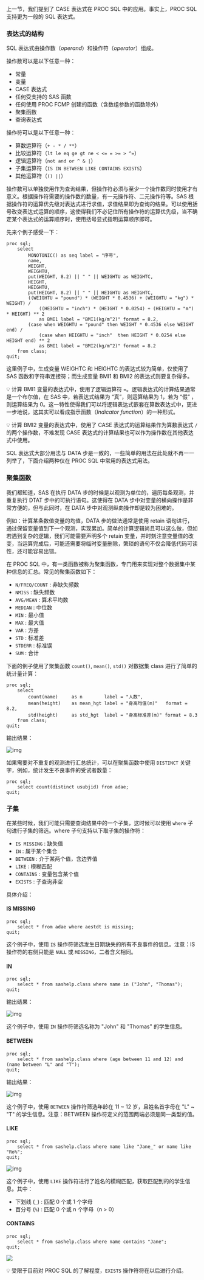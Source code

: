 上一节，我们提到了 CASE 表达式在 PROC SQL 中的应用。事实上，PROC SQL 支持更为一般的 SQL 表达式。

### 表达式的结构

SQL 表达式由操作数（_operand_）和操作符（_operator_）组成。

操作数可以是以下任意一种：

- 常量
- 变量
- CASE 表达式
- 任何受支持的 SAS 函数
- 任何使用 PROC FCMP 创建的函数（含数组参数的函数除外）
- 聚集函数
- 查询表达式

操作符可以是以下任意一种：

- 算数运算符（`+ - * / **`）
- 比较运算符（`lt le eq ge gt ne < <= = >= > ^=`）
- 逻辑运算符（`not and or ^ & |`）
- 子集运算符（`IS IN BETWEEN LIKE CONTAINS EXISTS`）
- 其他运算符（`() ||`）

操作数可以单独使用作为查询结果，但操作符必须与至少一个操作数同时使用才有意义。根据操作符需要的操作数的数量，有一元操作符、二元操作符等。SAS 根据操作符的运算优先级对表达式进行求值，求值结果即为查询的结果。可以使用括号改变表达式运算的顺序，这使得我们不必记住所有操作符的运算优先级，当不确定某个表达式的运算顺序时，使用括号显式指明运算顺序即可。

先来个例子感受一下：

```sas
proc sql;
    select
        MONOTONIC() as seq label = "序号",
        name,
        WEIGHT,
        WEIGHTU,
        put(WEIGHT, 8.2) || " " || WEIGHTU as WEIGHTC,
        HEIGHT,
        HEIGHTU,
        put(HEIGHT, 8.2) || " " || HEIGHTU as HEIGHTC,
        ((WEIGHTU = "pound") * (WEIGHT * 0.4536) + (WEIGHTU = "kg") * WEIGHT) /
            ((HEIGHTU = "inch") * (HEIGHT * 0.0254) + (HEIGHTU = "m") * HEIGHT) ** 2
            as BMI1 label = "BMI1(kg/m^2)" format = 8.2,
        (case when WEIGHTU = "pound" then WEIGHT * 0.4536 else WEIGHT end) /
            (case when HEIGHTU = "inch"  then HEIGHT * 0.0254 else HEIGHT end) ** 2
            as BMI1 label = "BMI2(kg/m^2)" format = 8.2
    from class;
quit;
```

这里例子中，生成变量 WEIGHTC 和 HEIGHTC 的表达式较为简单，仅使用了 SAS 函数和字符串连接符；而生成变量 BMI1 和 BMI2 的表达式则要复杂得多。

💡 计算 BMI1 变量的表达式中，使用了逻辑运算符 `=`。逻辑表达式的计算结果通常是一个布尔值，在 SAS 中，若表达式结果为 “真”，则运算结果为 1，若为 “假” ，则运算结果为 0。这一特性使得我们可以将逻辑表达式嵌套在算数表达式中，更进一步地说，这其实可以看成指示函数（_Indicator function_）的一种形式。

💡 计算 BMI2 变量的表达式中，使用了 CASE 表达式的运算结果作为算数表达式 `/` 的两个操作数，不难发现 CASE 表达式的计算结果也可以作为操作数在其他表达式中使用。

SQL 表达式大部分用法与 DATA 步是一致的，一些简单的用法在此处就不再一一列举了，下面介绍两种仅在 PROC SQL 中常用的表达式用法。

### 聚集函数

我们都知道，SAS 在执行 DATA 步的时候是以观测为单位的，遍历每条观测，并重复执行 DTAT 步中的可执行语句。这使得在 DATA 步中对变量的横向操作是非常方便的，但与此同时，在 DATA 步中对观测纵向操作却是较为困难的。

例如：计算某条数值变量的均值，DATA 步的做法通常是使用 retain 语句进行，通过保留变量值到下一个观测，实现累加。简单的计算逻辑尚且可以这么做，但如若遇到复杂的逻辑，我们可能需要声明多个 retain 变量，并时刻注意变量值的改变，当运算完成后，可能还需要将临时变量删除，繁琐的语句不仅会降低代码可读性，还可能容易出错。

在 PROC SQL 中，有一类函数被称为聚集函数，专门用来实现对整个数据集中某种信息的汇总。常见的聚集函数如下：

- `N/FREQ/COUNT` : 非缺失频数
- `NMISS` : 缺失频数
- `AVG/MEAN` : 算术平均数
- `MEDIAN` : 中位数
- `MIN` : 最小值
- `MAX` : 最大值
- `VAR` : 方差
- `STD` : 标准差
- `STDERR` : 标准误
- `SUM` : 合计

下面的例子使用了聚集函数 `count()`, `mean()`, `std()` 对数据集 class 进行了简单的统计量计算：

```sas
proc sql;
    select
        count(name)     as n        label = "人数",
        mean(height)    as mean_hgt label = "身高均值(m)"   format = 8.2,
        std(height)     as std_hgt  label = "身高标准差(m)" format = 8.3
    from class;
quit;
```

输出结果：

![img](./img/PROC%20SQL%20005/aggregate-function.png)

如果需要对不重复的观测进行汇总统计，可以在聚集函数中使用 `DISTINCT` 关键字，例如，统计发生不良事件的受试者数量：

```sas
proc sql;
    select count(distinct usubjid) from adae;
quit;
```

### 子集

在某些时候，我们可能只需要查询结果中的一个子集，这时候可以使用 `where` 子句进行子集的筛选。where 子句支持以下取子集的操作符：

- `IS MISSING` : 缺失值
- `IN` : 属于某个集合
- `BETWEEN` : 介于某两个值，含边界值
- `LIKE` : 模糊匹配
- `CONTAINS` : 变量包含某个值
- `EXISTS` : 子查询非空

具体介绍：

#### IS MISSING

```sas
proc sql;
    select * from adae where aestdt is missing;
quit;
```

这个例子中，使用 `IS` 操作符筛选发生日期缺失的所有不良事件的信息。注意：IS 操作符的右侧只能是 `NULL` 或 `MISSING`，二者含义相同。

#### IN

```sas
proc sql;
    select * from sashelp.class where name in ("John", "Thomas");
quit;
```

输出结果：

![img](./img/PROC%20SQL%20005/subset-in.png)

这个例子中，使用 `IN` 操作符筛选名称为 "John" 和 "Thomas" 的学生信息。

#### BETWEEN

```sas
proc sql;
    select * from sashelp.class where (age between 11 and 12) and (name between "L" and "T");
quit;
```

输出结果：

![img](./img/PROC%20SQL%20005/subset-between.png)

这个例子中，使用 `BETWEEN` 操作符筛选年龄在 11 ~ 12 岁，且姓名首字母在 "L" ~ "T" 的学生信息。注意：BETWEEN 操作符定义的范围两端必须是同一类型的值。

#### LIKE

```sas
proc sql;
    select * from sashelp.class where name like "Jane_" or name like "Ro%";
quit;
```

![img](./img/PROC%20SQL%20005/subset-like.png)

这个例子中，使用 `LIKE` 操作符进行了姓名的模糊匹配，获取匹配到的的学生信息。其中：

- 下划线 (`_`) : 匹配 0 个或 1 个字母
- 百分号 (`%`) : 匹配 0 个或 n 个字母（n > 0）

#### CONTAINS

```sas
proc sql;
    select * from sashelp.class where name contains "Jane";
quit;
```

![](./img/PROC%20SQL%20005/subset-contains.png)

💡 受限于目前对 PROC SQL 的了解程度，`EXISTS` 操作符将在以后进行介绍。
